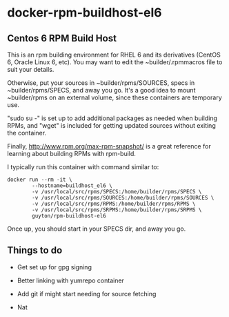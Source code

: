 # docker-rpm-buildhost-el6
## Centos 6 RPM Build Host

This is an rpm building environment for RHEL 6 and its derivatives (CentOS 6, Oracle Linux 6, etc).  You may want to edit the ~builder/.rpmmacros file to suit your details.

Otherwise, put your sources in ~builder/rpms/SOURCES, specs in ~builder/rpms/SPECS, and away you go.  It's a good idea to mount ~builder/rpms on an external volume, since these containers are temporary use.

"sudo su -" is set up to add additional packages as needed when building RPMs, and "wget" is included for getting updated sources without exiting the container.

Finally, http://www.rpm.org/max-rpm-snapshot/ is a great reference for learning about building RPMs with rpm-build.

I typically run this container with command similar to:

```
docker run --rm -it \
        --hostname=buildhost_el6 \
        -v /usr/local/src/rpms/SPECS:/home/builder/rpms/SPECS \
        -v /usr/local/src/rpms/SOURCES:/home/builder/rpms/SOURCES \
        -v /usr/local/src/rpms/RPMS:/home/builder/rpms/RPMS \
        -v /usr/local/src/rpms/SRPMS:/home/builder/rpms/SRPMS \
        guyton/rpm-buildhost-el6
```

Once up, you should start in your SPECS dir, and away you go.

## Things to do

- Get set up for gpg signing
- Better linking with yumrepo container
- Add git if might start needing for source fetching


- Nat

